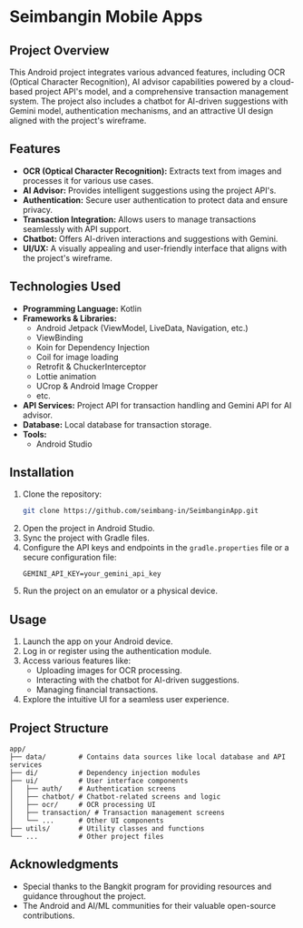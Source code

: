 # Seimbangin Mobile Apps

## Project Overview
This Android project integrates various advanced features, including OCR (Optical Character Recognition), AI advisor capabilities powered by a cloud-based project API's model, and a comprehensive transaction management system. The project also includes a chatbot for AI-driven suggestions with Gemini model, authentication mechanisms, and an attractive UI design aligned with the project's wireframe.

## Features
- **OCR (Optical Character Recognition):** Extracts text from images and processes it for various use cases.
- **AI Advisor:** Provides intelligent suggestions using the project API's.
- **Authentication:** Secure user authentication to protect data and ensure privacy.
- **Transaction Integration:** Allows users to manage transactions seamlessly with API support.
- **Chatbot:** Offers AI-driven interactions and suggestions with Gemini.
- **UI/UX:** A visually appealing and user-friendly interface that aligns with the project's wireframe.

## Technologies Used
- **Programming Language:** Kotlin
- **Frameworks & Libraries:**
  - Android Jetpack (ViewModel, LiveData, Navigation, etc.)
  - ViewBinding
  - Koin for Dependency Injection
  - Coil for image loading
  - Retrofit & ChuckerInterceptor
  - Lottie animation
  - UCrop & Android Image Cropper
  - etc.
- **API Services:** Project API for transaction handling and Gemini API for AI advisor.
- **Database:** Local database for transaction storage.
- **Tools:**
  - Android Studio

## Installation
1. Clone the repository:
    ```bash
    git clone https://github.com/seimbang-in/SeimbanginApp.git
    ```
2. Open the project in Android Studio.
3. Sync the project with Gradle files.
4. Configure the API keys and endpoints in the `gradle.properties` file or a secure configuration file:
    ```properties
    GEMINI_API_KEY=your_gemini_api_key
    ```
5. Run the project on an emulator or a physical device.

## Usage
1. Launch the app on your Android device.
2. Log in or register using the authentication module.
3. Access various features like:
   - Uploading images for OCR processing.
   - Interacting with the chatbot for AI-driven suggestions.
   - Managing financial transactions.
4. Explore the intuitive UI for a seamless user experience.

## Project Structure
```
app/
├── data/        # Contains data sources like local database and API services
├── di/          # Dependency injection modules
├── ui/          # User interface components
│   ├── auth/    # Authentication screens
│   ├── chatbot/ # Chatbot-related screens and logic
│   ├── ocr/     # OCR processing UI
│   ├── transaction/ # Transaction management screens
│   └── ...      # Other UI components
├── utils/       # Utility classes and functions
└── ...          # Other project files
```

## Acknowledgments
- Special thanks to the Bangkit program for providing resources and guidance throughout the project.
- The Android and AI/ML communities for their valuable open-source contributions.
